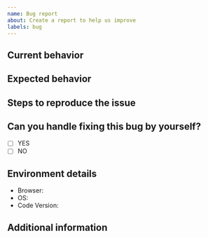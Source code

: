```yaml
---
name: Bug report
about: Create a report to help us improve
labels: bug
---
```


## Current behavior
<!--  Describe the current behavior pointing exactly why it's not working as intended. -->


## Expected behavior
<!-- Describe what the desired behavior should be. -->


## Steps to reproduce the issue
<!-- Please provide the steps to reproduce and if possible a *minimal reproducible example* of the problem -->


## Can you handle fixing this bug by yourself?

- [ ] YES
- [ ] NO

## Environment details
<!-- Please provide all the informations required below. -->
- Browser: <!-- Your browser, version -->
- OS: <!-- Your operating system, version -->
- Code Version: <!-- Tag, branch or commit determining which version of code is used -->

## Additional information
<!-- If you think that any additional information would be useful, please provide them here. -->